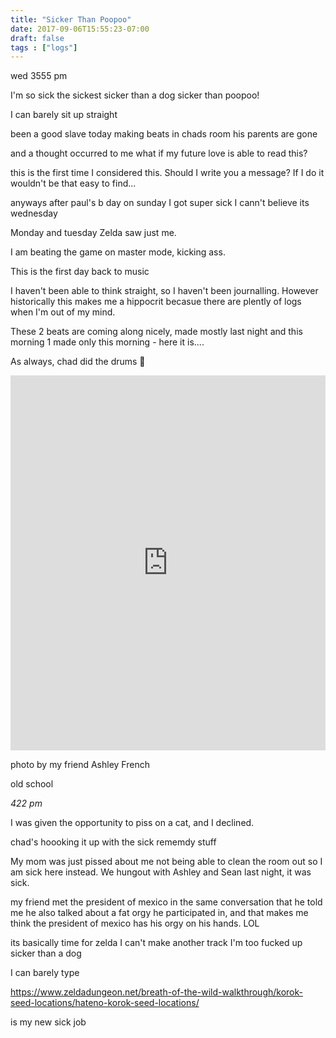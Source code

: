 ```yaml
---
title: "Sicker Than Poopoo"
date: 2017-09-06T15:55:23-07:00
draft: false
tags : ["logs"]
---
```




wed 3555 pm

I'm so sick
the sickest
sicker than a dog
sicker than poopoo!

I can barely sit up straight

been a good slave today
making beats in chads room
his parents are gone

and a thought occurred to me
what if my future love
is able to read this?

this is the first time I considered this. Should I write you a message?
If I do it wouldn't be that easy to find...

anyways
after paul's b day on sunday I got super sick
I cann't believe its wednesday

Monday and tuesday Zelda saw just me.

I am beating the game on master mode, kicking ass.

This is the first day back to music

I haven't been able to think straight, so I haven't been journalling. However historically this makes me a hippocrit becasue there are plently of logs when I'm out of my mind.   

These 2 beats are coming along nicely,
made mostly last night and this morning
1 made only this morning - here it is....


As always, chad did the drums 🥁

<iframe width="100%" height="600" scrolling="no" frameborder="no" src="https://w.soundcloud.com/player/?url=https%3A//api.soundcloud.com/tracks/341678129%3Fsecret_token%3Ds-o0cCb&amp;color=00aabb&amp;auto_play=false&amp;hide_related=false&amp;show_comments=true&amp;show_user=true&amp;show_reposts=false&amp;visual=true"></iframe>

photo by my friend Ashley French

old school




*422 pm*

I was given the opportunity to piss on a cat, and I declined.

chad's hoooking it up with the sick rememdy stuff

My mom was just pissed about me not being able to clean the room out so I am sick here instead.
We hungout with Ashley and Sean last night, it was sick.


my friend met the president of mexico
in the same conversation that he told me he also talked about a fat orgy he participated in, and that makes me think the president of mexico has his orgy on his hands. LOL


its basically time for zelda I can't make another track I'm too fucked up
sicker than a dog

I can barely type

https://www.zeldadungeon.net/breath-of-the-wild-walkthrough/korok-seed-locations/hateno-korok-seed-locations/

is my new sick job
